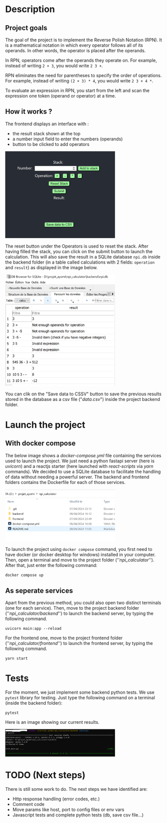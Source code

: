 
# Description

## Project goals

The goal of the project is to implement the Reverse Polish Notation (RPN). 
It is a mathematical notation in which every operator follows all of its operands. In other words, the operator is placed after the operands.

In RPN, operators come after the operands they operate on. For example, instead of writing `2 + 3`, you would write `2 3 +`.

RPN eliminates the need for parentheses to specify the order of operations. For example, instead of writing `(2 + 3) * 4`, you would write `2 3 + 4 *`.

To evaluate an expression in RPN, you start from the left and scan the expression one token (operand or operator) at a time.

## How it works ?

The frontend displays an interface with :
- the result stack shown at the top
- a number input field to enter the numbers (operands)
- button to be clicked to add operators 

[<img src="images/frontend_calc.PNG" width="350"/>](frontend_calc.png)

The reset button under the Operators is used to reset the stack. 
After having filled the stack, you can click on the submit button to launch the calculation. 
This will also save the result in a SQLite database `npi.db` inside the backend folder (in a table called calculations with 2 fields: `operation` and `result`) as displayed in the image below.

[<img src="images/db.PNG" width="350"/>](db.png)

You can clik on the "Save data to CSSV" button to save the previous results stored in the database as a csv file ("*data.csv*") inside the project backend folder.

# Launch the project

## With docker compose

The below image shows a *docker-compose.yml* file containing the services used to launch the project. We just need a python fastapi server (here is *uvicorn*) and a reactjs starter (here launched with *react-scripts* via *yarn* commands). We decided to use a SQLite database to facilitate the handling of data without needing a powerful server. 
The backend and frontend folders contains the Dockerfile for each of those services.

[<img src="images/project_folder.PNG" width="350"/>](project_folder.png)

To launch the project using `docker compose` command, you first need to have docker (or docker desktop for windows) installed in your computer. Then, open a terminal and move to the project folder (''*npi_calculator*''). After that, just enter the following command:
```
docker compose up
```

## As seperate services

Apart from the previous method, you could also open two distinct terminals (one for each service).
Then, move to the project backend folder (''*npi_calculator/backend*'') to launch the backend server, by typing the following command.
```    
uvicorn main:app --reload
```
For the frontend one, move to the project frontend folder (''*npi_calculator/frontend*'') to launch the frontend server, by typing the following command.
```
yarn start
```

# Tests

For the moment, we just implement some backend python tests. We use `pytest` library for testing. Just type the following command on a terminal (inside the backend folder):
```
pytest
```
Here is an image showing our current results.

[<img src="images/python_tests.PNG" width="350"/>](python_tests.png)

# TODO (Next steps)

There is still some work to do. The next steps we have identified are:

- Http response handling (error codes, etc.)
- Comment code 
- Move params like host, port to config files or env vars
- Javascript tests and complete python tests (db, save csv file...)
